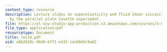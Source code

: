 ```yaml
---
content_type: resource
description: Lecture slides on superelasticity and fluid shear viscosity as measured
  by the parallel plate Couette experiment.
file: https://ol-ocw-studio-app-production.s3.amazonaws.com/courses/3-032-mechanical-behavior-of-materials-fall-2007/a862820c96d66771e432cac60d5c9a02_lec14.pdf
file_type: application/pdf
resourcetype: Document
title: lec14.pdf
uid: a862820c-96d6-6771-e432-cac60d5c9a02
---
```

